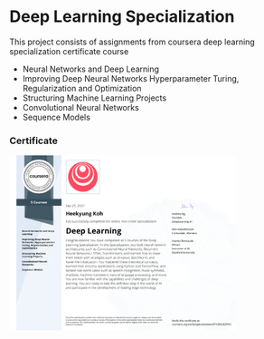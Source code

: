 # Deep Learning Specialization

This project consists of assignments from coursera deep learning specialization certificate course

- Neural Networks and Deep Learning
- Improving Deep Neural Networks Hyperparameter Turing, Regularization and Optimization
- Structuring Machine Learning Projects
- Convolutional Neural Networks
- Sequence Models

### Certificate
<img src="https://github.com/kohheekyung/DeeplearningSpecialization/blob/main/certificate/certificate.png" width="400">
